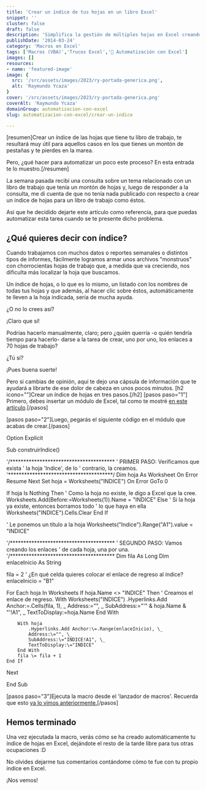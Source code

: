 ```yaml
---
title: 'Crear un índice de tus hojas en un libro Excel'
snippet: ''
cluster: false
draft: false 
description: 'Simplifica la gestión de múltiples hojas en Excel creando un índice automático. Descubre cómo hacerlo con la ayuda de macros (VBA).'
publishDate: '2014-03-24'
category: 'Macros en Excel'
tags: ['Macros (VBA)','Trucos Excel','🤖 Automatización con Excel']
images: []
resources: 
- name: 'featured-image'
image: {
  src: '/src/assets/images/2023/ry-portada-generica.png',
  alt: 'Raymundo Ycaza'
}
cover: '/src/assets/images/2023/ry-portada-generica.png'
coverAlt: 'Raymundo Ycaza'
domainGroup: automatizacion-con-excel
slug: automatizacion-con-excel/crear-un-indice

---
```


\[resumen\]Crear un índice de las hojas que tiene tu libro de trabajo, te resultará muy útil para aquellos casos en los que tienes un montón de pestañas y te pierdes en la marea.

Pero, ¿qué hacer para automatizar un poco este proceso? En esta entrada te lo muestro.\[/resumen\]

La semana pasada recibí una consulta sobre un tema relacionado con un libro de trabajo que tenía un montón de hojas y, luego de responder a la consulta, me di cuenta de que no tenía nada publicado con respecto a crear un índice de hojas para un libro de trabajo como éstos.

Así que he decidido dejarte este artículo como referencia, para que puedas automatizar esta tarea cuando se te presente dicho problema.

## ¿Qué quieres decir con índice?

Cuando trabajamos con muchos datos o reportes semanales o distintos tipos de informes, fácilmente logramos armar unos archivos "monstruos" con chorrocientas hojas de trabajo que, a medida que va creciendo, nos dificulta más localizar la hoja que buscamos.

Un índice de hojas, o lo que es lo mismo, un listado con los nombres de todas tus hojas y que además, al hacer clic sobre éstos, automáticamente te lleven a la hoja indicada, sería de mucha ayuda.

¿O no lo crees así?

¡Claro que sí!

Podrías hacerlo manualmente, claro; pero ¿quién querría -o quién tendría tiempo para hacerlo- darse a la tarea de crear, uno por uno, los enlaces a 70 hojas de trabajo?

¿Tú sí?

¡Pues buena suerte!

Pero si cambias de opinión, aquí te dejo una cápsula de información que te ayudará a librarte de ese dolor de cabeza en unos pocos minutos. \[h2 icono=""\]Crear un índice de hojas en tres pasos.\[/h2\] \[pasos paso="1"\] Primero, debes insertar un módulo de Excel, tal como te mostré [en este artículo](http://raymundoycaza.com/como-insertar-un-modulo-en-excel/ "Insertar un módulo en Excel").\[/pasos\]

\[pasos paso="2"\]Luego, pegarás el siguiente código en el módulo que acabas de crear.\[/pasos\]

Option Explicit

Sub construirIndice()

'/\*\*\*\*\*\*\*\*\*\*\*\*\*\*\*\*\*\*\*\*\*\*\*\*\*\*\*\*\*\*\*\*\*\*\*\*\*\*\*
'   PRIMER PASO: Verificamos que exista
'                la hoja 'Indice', de lo
'                contrario, la creamos.
'\*\*\*\*\*\*\*\*\*\*\*\*\*\*\*\*\*\*\*\*\*\*\*\*\*\*\*\*\*\*\*\*\*\*\*\*\*\*\*/
Dim hoja As Worksheet
On Error Resume Next
Set hoja \= Worksheets("INDICE")
On Error GoTo 0

If hoja Is Nothing Then
    ' Como la hoja no existe, le digo a Excel que la cree.
    Worksheets.Add(Before:\=Worksheets(1)).Name \= "INDICE"
Else
    ' Si la hoja ya existe, entonces borramos todo
    ' lo que haya en ella
    Worksheets("INDICE").Cells.Clear
End If

' Le ponemos un título a la hoja
Worksheets("Indice").Range("A1").value \= "INDICE"

'/\*\*\*\*\*\*\*\*\*\*\*\*\*\*\*\*\*\*\*\*\*\*\*\*\*\*\*\*\*\*\*\*\*\*\*\*\*\*\*
'   SEGUNDO PASO: Vamos creando los enlaces
'                 de cada hoja, una por una.
'/\*\*\*\*\*\*\*\*\*\*\*\*\*\*\*\*\*\*\*\*\*\*\*\*\*\*\*\*\*\*\*\*\*\*\*\*\*\*\*
Dim fila As Long
Dim enlaceInicio As String

fila \= 2
' ¿En qué celda quieres colocar el enlace de regreso al índice?
enlaceInicio \= "B1"

For Each hoja In Worksheets
    If hoja.Name <> "INDICE" Then
        ' Creamos el enlace de regreso.
        With Worksheets("INDICE")
            .Hyperlinks.Add Anchor:\=.Cells(fila, 1), \_
            Address:\="", \_
            SubAddress:\="'" & hoja.Name & "'!A1", \_
            TextToDisplay:\=hoja.Name
        End With

        With hoja
            .Hyperlinks.Add Anchor:\=.Range(enlaceInicio), \_
            Address:\="", \_
            SubAddress:\="INDICE!A1", \_
            TextToDisplay:\="INDICE"
        End With
        fila \= fila + 1
    End If
Next

End Sub

\[pasos paso="3"\]Ejecuta la macro desde el 'lanzador de macros'. Recuerda que esto [ya lo vimos anteriormente.](http://raymundoycaza.com/como-grabar-macros/ "Cómo grabar macros")\[/pasos\]

## Hemos terminado

Una vez ejecutada la macro, verás cómo se ha creado automáticamente tu índice de hojas en Excel, dejándote el resto de la tarde libre para tus otras ocupaciones :D

No olvides dejarme tus comentarios contándome cómo te fue con tu propio índice en Excel.

¡Nos vemos!
